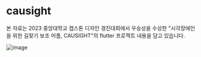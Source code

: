# causight

본 자료는 2023 중앙대학교 캡스톤 디자인 경진대회에서 우승상을 수상한
"시각장애인을 위한 길찾기 보조 어플, CAUSIGHT"의 flutter 프로젝트 내용을 담고 있습니다.

![image](https://github.com/sodaakim/causight/assets/83997634/ef1deb1b-16da-4089-b415-9f24b3b0afa0)

